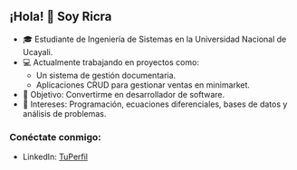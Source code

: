 ## ¡Hola! 👋 Soy Ricra

- 🎓 Estudiante de Ingeniería de Sistemas en la Universidad Nacional de Ucayali.
- 💻 Actualmente trabajando en proyectos como:
  - Un sistema de gestión documentaria.
  - Aplicaciones CRUD para gestionar ventas en minimarket.
- 🎯 Objetivo: Convertirme en desarrollador de software.
- 🌱 Intereses: Programación, ecuaciones diferenciales, bases de datos y análisis de problemas.

### Conéctate conmigo:
- LinkedIn: [TuPerfil](https://www.linkedin.com/)
